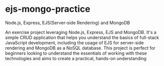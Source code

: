 # ejs-mongo-practice
Node.js, Express, EJS(Server-side Rendering) and MongoDB

An exercise project leveraging Node.js, Express, EJS and MongoDB. It's a simple CRUD application that helps you understand the basics of full-stack JavaScript development, including the usage of EJS for server-side rendering and MongoDB as a NoSQL database. This project is perfect for beginners looking to understand the essentials of working with these technologies and aims to create a practical, hands-on understanding
